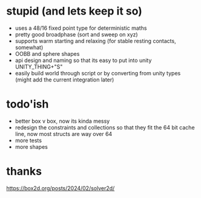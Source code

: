 # stupid (and lets keep it so)

* uses a 48/16 fixed point type for deterministic maths
* pretty good broadphase (sort and sweep on xyz)
* supports warm starting and relaxing (for stable resting contacts, somewhat)
* OOBB and sphere shapes
* api design and naming so that its easy to put into unity UNITY_THING+"S"
* easily build world through script or by converting from unity types (might add the current integration later)

# todo'ish
* better box v box, now its kinda messy
* redesign the constraints and collections so that they fit the 64 bit cache line, now most structs are way over 64
* more tests
* more shapes

# thanks
https://box2d.org/posts/2024/02/solver2d/
